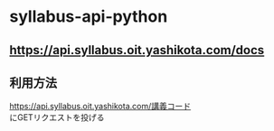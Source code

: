 # syllabus-api-python

## <https://api.syllabus.oit.yashikota.com/docs>

## 利用方法

https://api.syllabus.oit.yashikota.com/講義コード  
にGETリクエストを投げる
